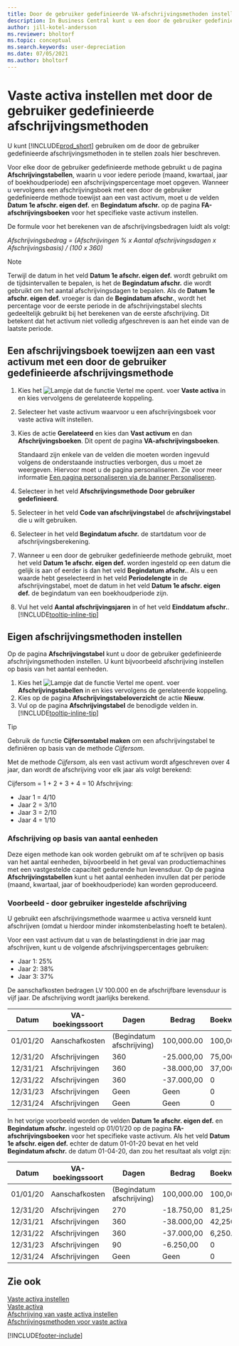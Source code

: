 ```yaml
---
title: Door de gebruiker gedefinieerde VA-afschrijvingsmethoden instellen
description: In Business Central kunt u een door de gebruiker gedefinieerde afschrijvingsmethode toepassen om de afschrijvingsmethode van uw activum te definiëren op de pagina Vast activum.
author: jill-kotel-andersson
ms.reviewer: bholtorf
ms.topic: conceptual
ms.search.keywords: user-depreciation
ms.date: 07/05/2021
ms.author: bholtorf
---
```


# <a name="set-up-fixed-assets-with-user-defined-depreciation-methods"></a>Vaste activa instellen met door de gebruiker gedefinieerde afschrijvingsmethoden

U kunt [!INCLUDE[prod_short](includes/prod_short.md)] gebruiken om de door de gebruiker gedefinieerde afschrijvingsmethoden in te stellen zoals hier beschreven.

Voor elke door de gebruiker gedefinieerde methode gebruikt u de pagina **Afschrijvingstabellen**, waarin u voor iedere periode (maand, kwartaal, jaar of boekhoudperiode) een afschrijvingspercentage moet opgeven. Wanneer u vervolgens een afschrijvingsboek met een door de gebruiker gedefinieerde methode toewijst aan een vast activum, moet u de velden **Datum 1e afschr. eigen def.** en **Begindatum afschr.** op de pagina **FA-afschrijvingsboeken** voor het specifieke vaste activum instellen.  

De formule voor het berekenen van de afschrijvingsbedragen luidt als volgt:  

*Afschrijvingsbedrag = (Afschrijvingen % x Aantal afschrijvingsdagen x Afschrijvingsbasis) / (100 x 360)*


> [!NOTE]  
> Terwijl de datum in het veld **Datum 1e afschr. eigen def.** wordt gebruikt om de tijdsintervallen te bepalen, is het de **Begindatum afschr.** die wordt gebruikt om het aantal afschrijvingsdagen te bepalen. Als de **Datum 1e afschr. eigen def.** vroeger is dan de **Begindatum afschr.**, wordt het percentage voor de eerste periode in de afschrijvingstabel slechts gedeeltelijk gebruikt bij het berekenen van de eerste afschrijving. Dit betekent dat het activum niet volledig afgeschreven is aan het einde van de laatste periode.

## <a name="to-assign-a-depreciation-book-to-a-fixed-asset-with-a-user-defined-depreciation-method"></a>Een afschrijvingsboek toewijzen aan een vast activum met een door de gebruiker gedefinieerde afschrijvingsmethode

1. Kies het ![Lampje dat de functie Vertel me opent.](media/ui-search/search_small.png "Vertel me wat u wilt doen") voer **Vaste activa** in en kies vervolgens de gerelateerde koppeling.
2. Selecteer het vaste activum waarvoor u een afschrijvingsboek voor vaste activa wilt instellen.
3. Kies de actie **Gerelateerd** en kies dan **Vast activum** en dan **Afschrijvingsboeken**. Dit opent de pagina **VA-afschrijvingsboeken**.

   Standaard zijn enkele van de velden die moeten worden ingevuld volgens de onderstaande instructies verborgen, dus u moet ze weergeven. Hiervoor moet u de pagina personaliseren. Zie voor meer informatie [Een pagina personaliseren via de banner Personaliseren](ui-personalization-user.md#start-personalizing-by-using-the-personalization-mode).
4. Selecteer in het veld **Afschrijvingsmethode** **Door gebruiker gedefinieerd**.
5. Selecteer in het veld **Code van afschrijvingstabel** de **afschrijvingstabel** die u wilt gebruiken.
6. Selecteer in het veld **Begindatum afschr.** de startdatum voor de afschrijvingsberekening.
7. Wanneer u een door de gebruiker gedefinieerde methode gebruikt, moet het veld **Datum 1e afschr. eigen def.** worden ingesteld op een datum die gelijk is aan of eerder is dan het veld **Begindatum afschr.**. Als u een waarde hebt geselecteerd in het veld **Periodelengte** in de afschrijvingstabel, moet de datum in het veld **Datum 1e afschr. eigen def.** de begindatum van een boekhoudperiode zijn.
8. Vul het veld **Aantal afschrijvingsjaren** in of het veld **Einddatum afschr.**. [!INCLUDE[tooltip-inline-tip](includes/tooltip-inline-tip_md.md)] 

## <a name="to-set-up-user-defined-depreciation-methods"></a>Eigen afschrijvingsmethoden instellen

Op de pagina **Afschrijvingstabel** kunt u door de gebruiker gedefinieerde afschrijvingsmethoden instellen. U kunt bijvoorbeeld afschrijving instellen op basis van het aantal eenheden.  

1. Kies het ![Lampje dat de functie Vertel me opent.](media/ui-search/search_small.png "Vertel me wat u wilt doen") voer **Afschrijvingstabellen** in en kies vervolgens de gerelateerde koppeling.  
2. Kies op de pagina **Afschrijvingstabeloverzicht** de actie **Nieuw**.  
3. Vul op de pagina **Afschrijvingstabel** de benodigde velden in. [!INCLUDE[tooltip-inline-tip](includes/tooltip-inline-tip_md.md)]  

> [!TIP]
> Gebruik de functie **Cijfersomtabel maken** om een afschrijvingstabel te definiëren op basis van de methode *Cijfersom*.

Met de methode *Cijfersom*, als een vast activum wordt afgeschreven over 4 jaar, dan wordt de afschrijving voor elk jaar als volgt berekend:

Cijfersom = 1 + 2 + 3 + 4 = 10 Afschrijving:

* Jaar 1 = 4/10  
* Jaar 2 = 3/10  
* Jaar 3 = 2/10  
* Jaar 4 = 1/10  

### <a name="depreciation-based-on-number-of-units"></a>Afschrijving op basis van aantal eenheden

Deze eigen methode kan ook worden gebruikt om af te schrijven op basis van het aantal eenheden, bijvoorbeeld in het geval van productiemachines met een vastgestelde capaciteit gedurende hun levensduur. Op de pagina **Afschrijvingstabellen** kunt u het aantal eenheden invullen dat per periode (maand, kwartaal, jaar of boekhoudperiode) kan worden geproduceerd.  

### <a name="example---user-defined-depreciation"></a>Voorbeeld - door gebruiker ingestelde afschrijving

U gebruikt een afschrijvingsmethode waarmee u activa versneld kunt afschrijven (omdat u hierdoor minder inkomstenbelasting hoeft te betalen).  

Voor een vast activum dat u van de belastingdienst in drie jaar mag afschrijven, kunt u de volgende afschrijvingspercentages gebruiken:  

* Jaar 1: 25%  
* Jaar 2: 38%  
* Jaar 3: 37%  

De aanschafkosten bedragen LV 100.000 en de afschrijfbare levensduur is vijf jaar. De afschrijving wordt jaarlijks berekend.  

| Datum | VA-boekingssoort | Dagen | Bedrag | Boekwaarde |
| --- | --- | --- | --- | --- |
| 01/01/20 |Aanschafkosten |(Begindatum afschrijving) |100,000.00 |100,000.00 |
| 12/31/20 |Afschrijvingen |360 |-25.000,00 |75,000.00 |
| 12/31/21 |Afschrijvingen |360 |-38.000,00 |37,000.00 |
| 12/31/22 |Afschrijvingen |360 |-37.000,00 |0 |
| 12/31/23 |Afschrijvingen |Geen |Geen |0 |
| 12/31/24 |Afschrijvingen |Geen |Geen |0 |

In het vorige voorbeeld worden de velden **Datum 1e afschr. eigen def.** en **Begindatum afschr.** ingesteld op 01/01/20 op de pagina **FA-afschrijvingsboeken** voor het specifieke vaste activum. Als het veld **Datum 1e afschr. eigen def.** echter de datum 01-01-20 bevat en het veld **Begindatum afschr.** de datum 01-04-20, dan zou het resultaat als volgt zijn:  

| Datum | VA-boekingssoort | Dagen | Bedrag | Boekwaarde |
| --- | --- | --- | --- | --- |
| 01/01/20 |Aanschafkosten |(Begindatum afschrijving) |100,000.00 |100,000.00 |
| 12/31/20 |Afschrijvingen |270 |-18.750,00 |81,250.00 |
| 12/31/21 |Afschrijvingen |360 |-38.000,00 |42,250.00 |
| 12/31/22 |Afschrijvingen |360 |-37.000,00 |6,250.00 |
| 12/31/23 |Afschrijvingen |90 |-6.250,00 |0 |
| 12/31/24 |Afschrijvingen |Geen |Geen |0 |


## <a name="see-also"></a>Zie ook
[Vaste activa instellen](fa-setup.md)  
[Vaste activa](fa-manage.md)  
[Afschrijving van vaste activa instellen](fa-how-setup-depreciation.md)  
[Afschrijvingsmethoden voor vaste activa](fa-depreciation-methods.md)

[!INCLUDE[footer-include](includes/footer-banner.md)]
